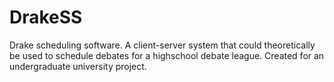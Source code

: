 # DrakeSS

Drake scheduling software. A client-server system that could theoretically be used to schedule debates for a highschool debate league. Created for an undergraduate university project.
